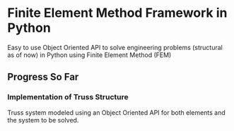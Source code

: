 # Finite Element Method Framework in Python
Easy to use Object Oriented API to solve engineering problems (structural as of now) in Python using Finite Element Method (FEM)

## Progress So Far

### Implementation of Truss Structure
Truss system modeled using an Object Oriented API for both elements and the system to be solved.